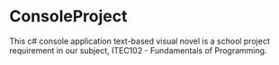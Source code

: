 # ConsoleProject
This c# console application text-based visual novel is a school project requirement in our subject, ITEC102 - Fundamentals of Programming.